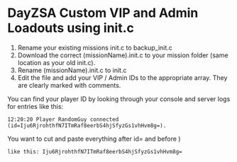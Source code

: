 # DayZSA Custom VIP and Admin Loadouts using init.c

1. Rename your existing missions init.c to backup_init.c 
2. Download the correct (missionName).init.c to your mission folder (same location as your old init.c).
3. Rename (missionName).init.c to init.c
4. Edit the file and add your VIP / Admin IDs to the appropriate array. They are clearly marked with comments. 

You can find your player ID by looking through your console and server logs for entries like this:
	
	12:20:20 Player RandomGuy connected (id=Iju6RjrohthfN7ITmRaf8eerbS4hjSfyzGs1vhHvm8g=).
	
You want to cut and paste everything after id= and before )
	
	like this: Iju6RjrohthfN7ITmRaf8eerbS4hjSfyzGs1vhHvm8g=

